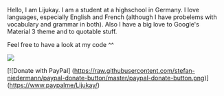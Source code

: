 Hello, I am Lijukay. I am a student at a highschool in Germany.
I love languages, especially English and French (although I have probelems with vocabulary and grammar in both).
Also I have a big love to Google's Material 3 theme and to quotable stuff.

Feel free to have a look at my code ^^


![](https://github-readme-stats.vercel.app/api/top-langs/?username=Lijukay&layout=compact&bg_color=ffffff00&text_color=888888&hide_border=true&hide_title=false)


[![Donate with PayPal]  (https://raw.githubusercontent.com/stefan-niedermann/paypal-donate-button/master/paypal-donate-button.png)]
(https://www.paypalme/Lijukay/)
